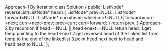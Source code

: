 Approach-1
By Iteration
class Solution {
public:
ListNode* reverseList(ListNode* head) {
ListNode* prev=NULL;
ListNode* forward=NULL;
ListNode* curr=head;
while(curr!=NULL){
forward=curr->next;
curr->next=prev;
prev=curr;
curr=forward;
}
return prev;
}
Approach-2
by recursion
if head==NULL || head->next==NULL
return head;
1.get temp pointing to the head->next
2.get reversed head of the linked list from temp to the end of the linkedlist
3.point head.next.next to head and head.next to NULL;
};